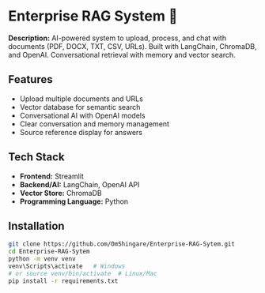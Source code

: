 # Enterprise RAG System 🤖

**Description:** AI-powered system to upload, process, and chat with documents (PDF, DOCX, TXT, CSV, URLs). Built with LangChain, ChromaDB, and OpenAI. Conversational retrieval with memory and vector search.

## Features
- Upload multiple documents and URLs
- Vector database for semantic search
- Conversational AI with OpenAI models
- Clear conversation and memory management
- Source reference display for answers

## Tech Stack
- **Frontend:** Streamlit
- **Backend/AI:** LangChain, OpenAI API
- **Vector Store:** ChromaDB
- **Programming Language:** Python

## Installation
```bash
git clone https://github.com/OmShingare/Enterprise-RAG-Sytem.git
cd Enterprise-RAG-Sytem
python -m venv venv
venv\Scripts\activate   # Windows
# or source venv/bin/activate  # Linux/Mac
pip install -r requirements.txt
